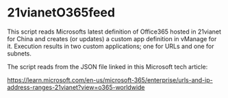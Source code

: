 # 21vianetO365feed
This script reads Microsofts latest definition of Office365 hosted in 21vianet for China and creates (or updates) a custom app definition in vManage for it.
Execution results in two custom applications; one for URLs and one for subnets.

The script reads from the JSON file linked in this Microsoft tech article:

https://learn.microsoft.com/en-us/microsoft-365/enterprise/urls-and-ip-address-ranges-21vianet?view=o365-worldwide